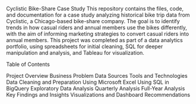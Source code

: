 Cyclistic Bike-Share Case Study
This repository contains the files, code, and documentation for a case study analyzing historical bike trip data from Cyclistic, a Chicago-based bike-share company. The goal is to identify trends in how casual riders and annual members use the bikes differently, with the aim of informing marketing strategies to convert casual riders into annual members.
This project was completed as part of a data analytics portfolio, using spreadsheets for initial cleaning, SQL for deeper manipulation and analysis, and Tableau for visualization.

Table of Contents

Project Overview
Business Problem
Data Sources
Tools and Technologies
Data Cleaning and Preparation
Using Microsoft Excel
Using SQL in BigQuery
Exploratory Data Analysis
Quarterly Analysis
Full-Year Analysis
Key Findings and Insights
Visualizations and Dashboard
Recommendations
